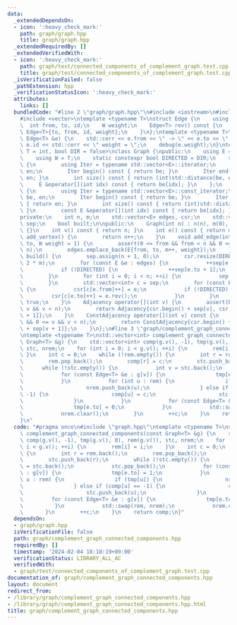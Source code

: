 ```yaml
---
data:
  _extendedDependsOn:
  - icon: ':heavy_check_mark:'
    path: graph/graph.hpp
    title: graph/graph.hpp
  _extendedRequiredBy: []
  _extendedVerifiedWith:
  - icon: ':heavy_check_mark:'
    path: graph/test/connected_components_of_complement_graph.test.cpp
    title: graph/test/connected_components_of_complement_graph.test.cpp
  _isVerificationFailed: false
  _pathExtension: hpp
  _verificationStatusIcon: ':heavy_check_mark:'
  attributes:
    links: []
  bundledCode: "#line 2 \"graph/graph.hpp\"\n#include <iostream>\n#include <cassert>\n\
    #include <vector>\ntemplate <typename T>\nstruct Edge {\n    using W = T;\n  \
    \  int from, to, id;\n    W weight;\n    Edge<T> rev() const {\n        return\
    \ Edge<T>{to, from, id, weight};\n    }\n};\ntemplate <typename T>\nvoid debug(const\
    \ Edge<T> &e) {\n    std::cerr << e.from << \" -> \" << e.to << \" id = \" <<\
    \ e.id << std::cerr << \" weight = \";\n    debug(e.weight);\n}\ntemplate <typename\
    \ T = int, bool DIR = false>\nclass Graph {\npublic:\n    using E = Edge<T>;\n\
    \    using W = T;\n    static constexpr bool DIRECTED = DIR;\n    struct Adjacency\
    \ {\n        using Iter = typename std::vector<E>::iterator;\n        Iter be,\
    \ en;\n        Iter begin() const { return be; }\n        Iter end() const { return\
    \ en; }\n        int size() const { return (int)std::distance(be, en); }\n   \
    \     E &operator[](int idx) const { return be[idx]; }\n    };\n    struct ConstAdjacency\
    \ {\n        using Iter = typename std::vector<E>::const_iterator;\n        Iter\
    \ be, en;\n        Iter begin() const { return be; }\n        Iter end() const\
    \ { return en; }\n        int size() const { return (int)std::distance(be, en);\
    \ }\n        const E &operator[](int idx) const { return be[idx]; }\n    };\n\n\
    private:\n    int n, m;\n    std::vector<E> edges, csr;\n    std::vector<int>\
    \ sep;\n    bool built;\n\npublic:\n    Graph(int n) : n(n), m(0), built(false)\
    \ {}\n    int v() const { return n; }\n    int e() const { return m; }\n    int\
    \ add_vertex() {\n        return n++;\n    }\n    void add_edge(int from, int\
    \ to, W weight = 1) {\n        assert(0 <= from && from < n && 0 <= to && to <\
    \ n);\n        edges.emplace_back(E{from, to, m++, weight});\n    }\n    void\
    \ build() {\n        sep.assign(n + 1, 0);\n        csr.resize(DIRECTED ? m :\
    \ 2 * m);\n        for (const E &e : edges) {\n            ++sep[e.from + 1];\n\
    \            if (!DIRECTED) {\n                ++sep[e.to + 1];\n            }\n\
    \        }\n        for (int i = 0; i < n; ++i) {\n            sep[i + 1] += sep[i];\n\
    \        }\n        std::vector<int> c = sep;\n        for (const E &e : edges)\
    \ {\n            csr[c[e.from]++] = e;\n            if (!DIRECTED) {\n       \
    \         csr[c[e.to]++] = e.rev();\n            }\n        }\n        built =\
    \ true;\n    }\n    Adjacency operator[](int v) {\n        assert(built && 0 <=\
    \ v && v < n);\n        return Adjacency{csr.begin() + sep[v], csr.begin() + sep[v\
    \ + 1]};\n    }\n    ConstAdjacency operator[](int v) const {\n        assert(built\
    \ && 0 <= v && v < n);\n        return ConstAdjacency{csr.begin() + sep[v], csr.begin()\
    \ + sep[v + 1]};\n    }\n};\n#line 3 \"graph/complement_graph_connected_components.hpp\"\
    \ntemplate <typename T>\nstd::vector<int> complement_graph_connected_components(const\
    \ Graph<T> &g) {\n    std::vector<int> comp(g.v(), -1), tmp(g.v(), 0), rem(g.v()),\
    \ stc, nrem;\n    for (int i = 0; i < g.v(); ++i) {\n        rem[i] = i;\n   \
    \ }\n    int c = 0;\n    while (!rem.empty()) {\n        int r = rem.back();\n\
    \        rem.pop_back();\n        comp[r] = c;\n        stc.push_back(r);\n  \
    \      while (!stc.empty()) {\n            int v = stc.back();\n            stc.pop_back();\n\
    \            for (const Edge<T> &e : g[v]) {\n                tmp[e.to] = 1;\n\
    \            }\n            for (int u : rem) {\n                if (tmp[u]) {\n\
    \                    nrem.push_back(u);\n                } else if (comp[u] ==\
    \ -1) {\n                    comp[u] = c;\n                    stc.push_back(u);\n\
    \                }\n            }\n            for (const Edge<T> &e : g[v]) {\n\
    \                tmp[e.to] = 0;\n            }\n            std::swap(rem, nrem);\n\
    \            nrem.clear();\n        }\n        ++c;\n    }\n    return comp;\n\
    }\n"
  code: "#pragma once\n#include \"graph.hpp\"\ntemplate <typename T>\nstd::vector<int>\
    \ complement_graph_connected_components(const Graph<T> &g) {\n    std::vector<int>\
    \ comp(g.v(), -1), tmp(g.v(), 0), rem(g.v()), stc, nrem;\n    for (int i = 0;\
    \ i < g.v(); ++i) {\n        rem[i] = i;\n    }\n    int c = 0;\n    while (!rem.empty())\
    \ {\n        int r = rem.back();\n        rem.pop_back();\n        comp[r] = c;\n\
    \        stc.push_back(r);\n        while (!stc.empty()) {\n            int v\
    \ = stc.back();\n            stc.pop_back();\n            for (const Edge<T> &e\
    \ : g[v]) {\n                tmp[e.to] = 1;\n            }\n            for (int\
    \ u : rem) {\n                if (tmp[u]) {\n                    nrem.push_back(u);\n\
    \                } else if (comp[u] == -1) {\n                    comp[u] = c;\n\
    \                    stc.push_back(u);\n                }\n            }\n   \
    \         for (const Edge<T> &e : g[v]) {\n                tmp[e.to] = 0;\n  \
    \          }\n            std::swap(rem, nrem);\n            nrem.clear();\n \
    \       }\n        ++c;\n    }\n    return comp;\n}"
  dependsOn:
  - graph/graph.hpp
  isVerificationFile: false
  path: graph/complement_graph_connected_components.hpp
  requiredBy: []
  timestamp: '2024-02-04 18:18:19+09:00'
  verificationStatus: LIBRARY_ALL_AC
  verifiedWith:
  - graph/test/connected_components_of_complement_graph.test.cpp
documentation_of: graph/complement_graph_connected_components.hpp
layout: document
redirect_from:
- /library/graph/complement_graph_connected_components.hpp
- /library/graph/complement_graph_connected_components.hpp.html
title: graph/complement_graph_connected_components.hpp
---
```


